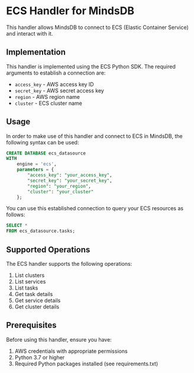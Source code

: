 # ECS Handler for MindsDB

This handler allows MindsDB to connect to ECS (Elastic Container Service) and interact with it.

## Implementation

This handler is implemented using the ECS Python SDK. The required arguments to establish a connection are:

* `access_key` - AWS access key ID
* `secret_key` - AWS secret access key
* `region` - AWS region name
* `cluster` - ECS cluster name

## Usage

In order to make use of this handler and connect to ECS in MindsDB, the following syntax can be used:

```sql
CREATE DATABASE ecs_datasource
WITH
    engine = 'ecs',
    parameters = {
        "access_key": "your_access_key",
        "secret_key": "your_secret_key",
        "region": "your_region",
        "cluster": "your_cluster"
    };
```

You can use this established connection to query your ECS resources as follows:

```sql
SELECT *
FROM ecs_datasource.tasks;
```

## Supported Operations

The ECS handler supports the following operations:

1. List clusters
2. List services
3. List tasks
4. Get task details
5. Get service details
6. Get cluster details

## Prerequisites

Before using this handler, ensure you have:

1. AWS credentials with appropriate permissions
2. Python 3.7 or higher
3. Required Python packages installed (see requirements.txt) 
